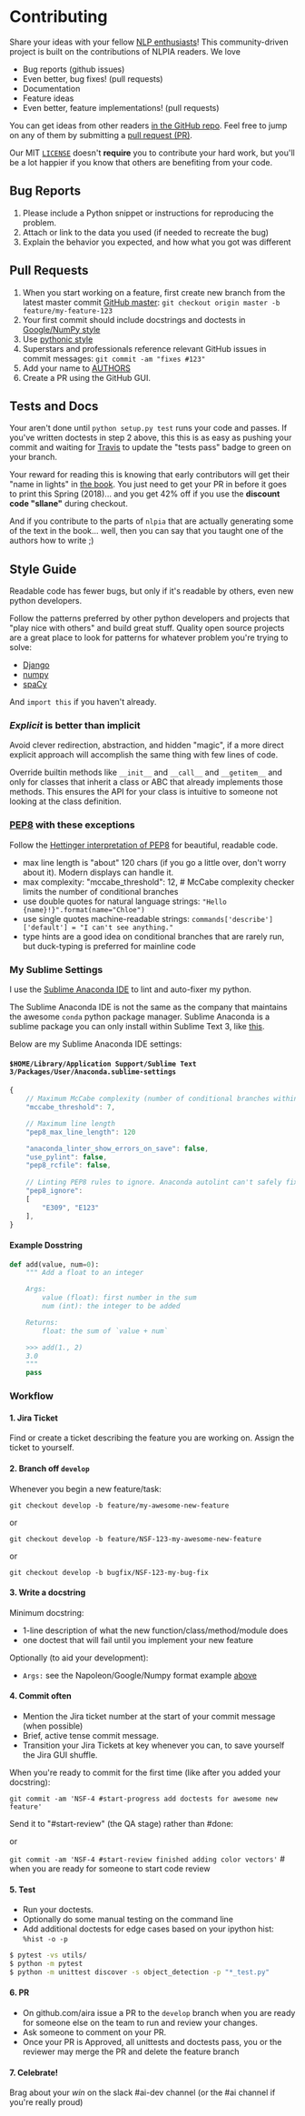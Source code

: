 # Contributing

Share your ideas with your fellow [NLP enthusiasts](AUTHORS)! This community-driven project is built on the contributions of NLPIA readers. 
We love

 - Bug reports (github issues)
 - Even better, bug fixes! (pull requests)
 - Documentation
 - Feature ideas
 - Even better, feature implementations! (pull requests)

You can get ideas from other readers [in the GitHub repo](https://github.com/totalgood/nlpia/issues). Feel free to jump on any of them by submitting a [pull request (PR)](https://github.com/totalgood/nlpia/pulls).
 
Our MIT [`LICENSE`](https://github.com/totalgood/nlpia/blob/master/LICENSE) doesn't **require** you to contribute your hard work, but you'll be a lot happier if you know that others are benefiting from your code.

## Bug Reports

  1. Please include a Python snippet or instructions for reproducing the problem.
  2. Attach or link to the data you used (if needed to recreate the bug)
  3. Explain the behavior you expected, and how what you got was different

## Pull Requests

  1. When you start working on a feature, first create new branch from the latest master commit [GitHub master](https://github.com/slackha/pyJac/tree/master): `git checkout origin master -b feature/my-feature-123`
  2. Your first commit should include docstrings and doctests in [Google/NumPy style](http://sphinxcontrib-napoleon.readthedocs.io/en/latest/example_numpy.html#example-numpy)
  3. Use [pythonic style](http://www.python.org/dev/peps/pep-0008/)
  4. Superstars and professionals reference relevant GitHub issues in commit messages: `git commit -am "fixes #123"`
  5. Add your name to [AUTHORS](https://github.com/totalgood/nlpia/blob/master/AUTHORS)
  6. Create a PR using the GitHub GUI.


## Tests and Docs

Your aren't done until `python setup.py test` runs your code and passes. 
If you've written doctests in step 2 above, this this is as easy as pushing your commit and waiting for [Travis](travis-ci.org) to update the "tests pass" badge to green on your branch. 

Your reward for reading this is knowing that early contributors will get their "name in lights" in [the book](https://bit.ly/nlpiabook). 
You just need to get your PR in before it goes to print this Spring (2018)... and you get 42% off if you use the **discount code "sllane"** during checkout. 

And if you contribute to the parts of `nlpia` that are actually generating some of the text in the book... well, then you can say that you taught one of the authors how to write ;)

## Style Guide

Readable code has fewer bugs, but only if it's readable by others, even new python developers. 

Follow the patterns preferred by other python developers and projects that "play nice with others" and build great stuff. 
Quality open source projects are a great place to look for patterns for whatever problem you're trying to solve: 

* [Django](https://github.com/django/django)
* [numpy](https://github.com/numpy/numpy)
* [spaCy](https://github.com/explosion/spaCy)

And `import this` if you haven't already.

### *Explicit* is better than implicit

Avoid clever redirection, abstraction, and hidden "magic", if a more direct explicit approach will accomplish the same thing with few lines of code.

Override builtin methods like `__init__` and `__call__` and `__getitem__` and only for classes that inherit a class or ABC that already implements those methods.  This ensures the API for your class is intuitive to someone not looking at the class definition.
  

### [PEP8](https://www.python.org/dev/peps/pep-0008/) with these exceptions

Follow the [Hettinger interpretation of PEP8](https://www.youtube.com/watch?v=wf-BqAjZb8M) for beautiful, readable code.

* max line length is "about" 120 chars (if you go a little over, don't worry about it). Modern displays can handle it. 
* max complexity: "mccabe_threshold": 12,  # McCabe complexity checker limits the number of conditional branches
* use double quotes for natural language strings: `"Hello {name}!}".format(name="Chloe")`
* use single quotes machine-readable strings: `commands['describe']['default'] = "I can't see anything."`
* type hints are a good idea on conditional branches that are rarely run, but duck-typing is preferred for mainline code

### My Sublime Settings

I use the [Sublime Anaconda IDE](https://damnwidget.github.io/anaconda/) to lint and auto-fixer my python. 

The Sublime Anaconda IDE is not the same as the company that maintains the awesome `conda` python package manager. 
Sublime Anaconda is a sublime package you can only install within Sublime Text 3, like [this](http://damnwidget.github.io/anaconda/#anaconda-overview-out-of-the-box). 

Below are my Sublime Anaconda IDE settings:

#### `$HOME/Library/Application Support/Sublime Text 3/Packages/User/Anaconda.sublime-settings`

```javascript
{
    // Maximum McCabe complexity (number of conditional branches within a function).
    "mccabe_threshold": 7,

    // Maximum line length
    "pep8_max_line_length": 120

    "anaconda_linter_show_errors_on_save": false,
    "use_pylint": false,
    "pep8_rcfile": false,
    
    // Linting PEP8 rules to ignore. Anaconda autolint can't safely fix these on save).
    "pep8_ignore":
    [
        "E309", "E123"
    ],
}
```




#### Example Dosstring


```python
def add(value, num=0):
    """ Add a float to an integer

    Args:
        value (float): first number in the sum
        num (int): the integer to be added

    Returns:
        float: the sum of `value + num`

    >>> add(1., 2)
    3.0
    """
    pass
```


### Workflow

#### 1. Jira Ticket

Find or create a ticket describing the feature you are working on.
Assign the ticket to yourself.

#### 2. Branch off `develop`

Whenever you begin a new feature/task:

`git checkout develop -b feature/my-awesome-new-feature`

or

`git checkout develop -b feature/NSF-123-my-awesome-new-feature`

or

`git checkout develop -b bugfix/NSF-123-my-bug-fix`

#### 3. Write a docstring

Minimum docstring:

* 1-line description of what the new function/class/method/module does
* one doctest that will fail until you implement your new feature

Optionally (to aid your development):

* `Args:` see the Napoleon/Google/Numpy format example [above](https://github.com/aira/object_detector_app/blob/master/CONTRIBUTING.md#example-dosstring)

#### 4. Commit often

* Mention the Jira ticket number at the start of your commit message (when possible)
* Brief, active tense commit message.
* Transition your Jira Tickets at key whenever you can, to save yourself the Jira GUI shuffle.

When you're ready to commit for the first time (like after you added your docstring):

`git commit -am 'NSF-4 #start-progress add doctests for awesome new feature'`  

Send it to "#start-review" (the QA stage) rather than #done:


or 

`git commit -am 'NSF-4 #start-review finished adding color vectors'`  # when you are ready for someone to start code review

#### 5. Test

* Run your doctests.  
* Optionally do some manual testing on the command line
* Add additional doctests for edge cases based on your ipython hist: `%hist -o -p`

```bash
$ pytest -vs utils/
$ python -m pytest
$ python -m unittest discover -s object_detection -p "*_test.py"
```

#### 6. PR

* On github.com/aira issue a PR to the `develop` branch when you are ready for someone else on the team to run and review your changes.
* Ask someone to comment on your PR.
* Once your PR is Approved, all unittests and doctests pass, you or the reviewer may merge the PR and delete the feature branch

#### 7. Celebrate!

Brag about your *win* on the slack #ai-dev channel (or the #ai channel if you're really proud)

